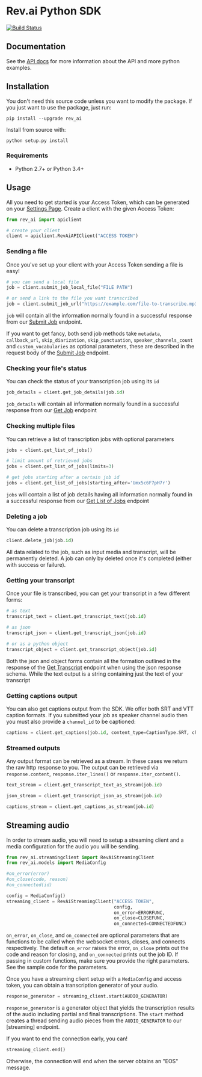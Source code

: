 # Rev.ai Python SDK

[![Build Status](https://travis-ci.org/revdotcom/revai-python-sdk.svg?branch=develop)](https://travis-ci.org/revdotcom/revai-python-sdk)

## Documentation

See the [API docs](https://www.rev.ai/docs) for more information about the API and
more python examples.

## Installation

You don't need this source code unless you want to modify the package. If you just
want to use the package, just run:

    pip install --upgrade rev_ai

Install from source with:

    python setup.py install

### Requirements

- Python 2.7+ or Python 3.4+

## Usage

All you need to get started is your Access Token, which can be generated on
your [Settings Page](https://www.rev.ai/settings). Create a client with the
given Access Token:

```python
from rev_ai import apiclient

# create your client
client = apiclient.RevAiAPIClient("ACCESS TOKEN")
```

### Sending a file

Once you've set up your client with your Access Token sending a file is easy!

```python
# you can send a local file
job = client.submit_job_local_file("FILE PATH")

# or send a link to the file you want transcribed
job = client.submit_job_url("https://example.com/file-to-transcribe.mp3")
```

`job` will contain all the information normally found in a successful response from our
[Submit Job](https://www.rev.ai/docs#operation/SubmitTranscriptionJob) endpoint.

If you want to get fancy, both send job methods take `metadata`, `callback_url`,
`skip_diarization`, `skip_punctuation`, `speaker_channels_count` and `custom_vocabularies` as optional parameters, these are described in the request body of
the [Submit Job](https://www.rev.ai/docs#operation/SubmitTranscriptionJob) endpoint.

### Checking your file's status

You can check the status of your transcription job using its `id`

```python
job_details = client.get_job_details(job.id)
```

`job_details` will contain all information normally found in a successful response from
our [Get Job](https://www.rev.ai/docs#operation/GetJobById) endpoint

### Checking multiple files

You can retrieve a list of transcription jobs with optional parameters

```python
jobs = client.get_list_of_jobs()

# limit amount of retrieved jobs
jobs = client.get_list_of_jobs(limits=3)

# get jobs starting after a certain job id
jobs = client.get_list_of_jobs(starting_after='Umx5c6F7pH7r')
```

`jobs` will contain a list of job details having all information normally found in a successful response
from our [Get List of Jobs](https://www.rev.ai/docs#operation/GetListOfJobs) endpoint

### Deleting a job

You can delete a transcription job using its `id`

```python
client.delete_job(job.id)
```

 All data related to the job, such as input media and transcript, will be permanently deleted.
 A job can only by deleted once it's completed (either with success or failure).

### Getting your transcript

Once your file is transcribed, you can get your transcript in a few different forms:

```python
# as text
transcript_text = client.get_transcript_text(job.id)

# as json
transcript_json = client.get_transcript_json(job.id)

# or as a python object
transcript_object = client.get_transcript_object(job.id)
```

Both the json and object forms contain all the formation outlined in the response
of the [Get Transcript](https://www.rev.ai/docs#operation/GetTranscriptById) endpoint
when using the json response schema. While the text output is a string containing
just the text of your transcript

### Getting captions output

You can also get captions output from the SDK. We offer both SRT and VTT caption formats.
If you submitted your job as speaker channel audio then you must also provide a `channel_id` to be captioned:

```python
captions = client.get_captions(job.id, content_type=CaptionType.SRT, channel_id=None)
```

### Streamed outputs

Any output format can be retrieved as a stream. In these cases we return the raw http response to you. The output can be retrieved via `response.content`, `response.iter_lines()` or `response.iter_content()`.

```python
text_stream = client.get_transcript_text_as_stream(job.id)

json_stream = client.get_transcript_json_as_stream(job.id)

captions_stream = client.get_captions_as_stream(job.id)
```

## Streaming audio

In order to stream audio, you will need to setup a streaming client and a media configuration for the audio you will be sending.

```python
from rev_ai.streamingclient import RevAiStreamingClient
from rev_ai.models import MediaConfig

#on_error(error)
#on_close(code, reason)
#on_connected(id)

config = MediaConfig()
streaming_client = RevAiStreamingClient("ACCESS TOKEN",
                                        config,
                                        on_error=ERRORFUNC,
                                        on_close=CLOSEFUNC,
                                        on_connected=CONNECTEDFUNC)
```

`on_error`, `on_close`, and `on_connected` are optional parameters that are functions to be called when the websocket errors, closes, and connects respectively. The default `on_error` raises the error, `on_close` prints out the code and reason for closing, and `on_connected` prints out the job ID.
If passing in custom functions, make sure you provide the right parameters. See the sample code for the parameters.

Once you have a streaming client setup with a `MediaConfig` and access token, you can obtain a transcription generator of your audio.

```python
response_generator = streaming_client.start(AUDIO_GENERATOR)
```

`response_generator` is a generator object that yields the transcription results of the audio including partial and final transcriptions. The `start` method creates a thread sending audio pieces from the `AUDIO_GENERATOR` to our 
[streaming] endpoint.

If you want to end the connection early, you can!

```python
streaming_client.end()
```

Otherwise, the connection will end when the server obtains an "EOS" message.
